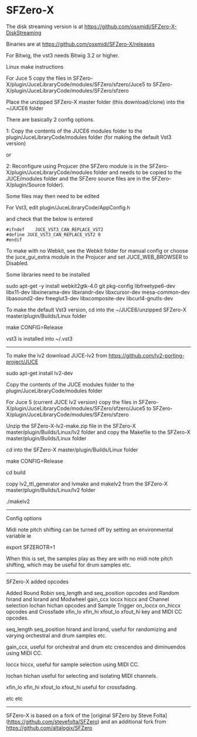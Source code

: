 # SFZero-X

The disk streaming version is at https://github.com/osxmidi/SFZero-X-DiskStreaming

Binaries are at https://github.com/osxmidi/SFZero-X/releases

For Bitwig, the vst3 needs Bitwig 3.2 or higher.

Linux make instructions

For Juce 5 copy the files in SFZero-X/plugin/JuceLibraryCode/modules/SFZero/sfzero/Juce5 to 
SFZero-X/plugin/JuceLibraryCode/modules/SFZero/sfzero

Place the unzipped SFZero-X master folder (this download/clone) into the ~/JUCE6 folder 

There are basically 2 config options.

1: Copy the contents of the JUCE6 modules folder to the plugin/JuceLibraryCode/modules folder (for making the default Vst3 version)

or

2: Reconfigure using Projucer (the SFZero module is in the SFZero-X/plugin/JuceLibraryCode/modules folder and needs to be copied to the JUCE/modules folder and the SFZero source files are in the SFZero-X/plugin/Source folder).

Some files may then need to be edited
 
For Vst3, edit plugin/JuceLibraryCode/AppConfig.h 
 
and check that the below is entered
 
```
#ifndef    JUCE_VST3_CAN_REPLACE_VST2
#define JUCE_VST3_CAN_REPLACE_VST2 0
#endif 

```

To make with no Webkit, see the Webkit folder for manual config or choose the juce_gui_extra module in the Projucer and set 
 JUCE_WEB_BROWSER to Disabled.
 
Some libraries need to be installed

sudo apt-get -y install webkit2gtk-4.0 git pkg-config libfreetype6-dev libx11-dev libxinerama-dev libxrandr-dev libxcursor-dev mesa-common-dev libasound2-dev freeglut3-dev libxcomposite-dev libcurl4-gnutls-dev

To make the default Vst3 version, cd into the ~/JUCE6/unzipped SFZero-X master/plugin/Builds/Linux folder

make CONFIG=Release

vst3 is installed into ~/.vst3

------------

To make the lv2 download JUCE-lv2 from https://github.com/lv2-porting-project/JUCE

sudo apt-get install lv2-dev

Copy the contents of the JUCE modules folder to the plugin/JuceLibraryCode/modules folder 

For Juce 5 (current JUCE lv2 version) copy the files in SFZero-X/plugin/JuceLibraryCode/modules/SFZero/sfzero/Juce5 to 
SFZero-X/plugin/JuceLibraryCode/modules/SFZero/sfzero

Unzip the SFZero-X-lv2-make.zip file in the SFZero-X master/plugin/Builds/Linux/lv2 folder and copy the Makefile to the SFZero-X master/plugin/Builds/Linux folder

cd into the SFZero-X master/plugin/Builds/Linux folder

make CONFIG=Release

cd build

copy lv2_ttl_generator and lvmake and makelv2 from the SFZero-X master/plugin/Builds/Linux/lv2 folder

./makelv2

------------

Config options

Midi note pitch shifting can be turned off by setting an environmental variable ie

export SFZEROTR=1

When this is set, the samples play as they are with no midi note pitch shifting, which may be useful for drum samples etc.

------------

SFZero-X added opcodes

Added Round Robin seq_length and seq_position opcodes and Random hirand and lorand and Modwheel gain_ccx loccx hiccx and Channel selection lochan hichan opcodes and Sample Trigger on_loccx on_hiccx opcodes and Crossfade xfin_lo xfin_hi xfout_lo xfout_hi key and MIDI CC opcodes.

seq_length seq_position hirand and lorand, useful for randomizing and varying orchestral and drum samples etc.

gain_ccx, useful for orchestral and drum etc crescendos and diminuendos using MIDI CC.

loccx hiccx, useful for sample selection using MIDI CC.

lochan hichan useful for selecting and isolating MIDI channels.

xfin_lo xfin_hi xfout_lo xfout_hi useful for crossfading.

etc etc

------------

SFZero-X is based on a fork of the [original SFZero by Steve Folta] (https://github.com/stevefolta/SFZero) and an additional fork from https://github.com/altalogix/SFZero

